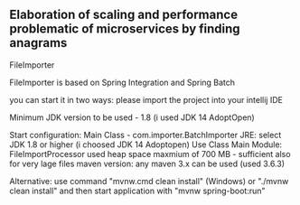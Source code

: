 ## Elaboration of scaling and performance problematic of microservices by finding anagrams

FileImporter

FileImporter is based on Spring Integration and Spring Batch 

you can start it in two ways:
please import the project into your intellij IDE

Minimum JDK version to be used - 1.8 (i used JDK 14 AdoptOpen)

Start configuration:
Main Class - com.importer.BatchImporter
JRE: select JDK 1.8 or higher (i choosed JDK 14 Adoptopen)
Use Class Main Module: FileImportProcessor
used heap space maxmium of 700 MB - sufficient also for very lage files
maven version:  any maven 3.x can be used (used 3.6.3)

Alternative:
use command "mvnw.cmd clean install" (Windows) or "./mvnw clean install" and then start 
application with "mvnw spring-boot:run"

